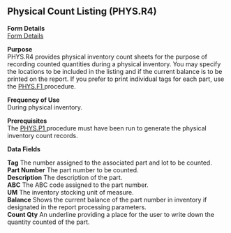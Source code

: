 ##  Physical Count Listing (PHYS.R4)

<PageHeader />

**Form Details**  
[ Form Details ](PHYS-R4-1/README.md)   

**Purpose**  
PHYS.R4 provides physical inventory count sheets for the purpose of recording counted quantities during a physical inventory. You may specify the locations to be included in the listing and if the current balance is to be printed on the report. If you prefer to print individual tags for each part, use the [ PHYS.F1 ](../PHYS-F1/README.md) procedure. 

**Frequency of Use**  
During physical inventory.

**Prerequisites**  
The [ PHYS.P1 ](../../INV-PROCESS/PHYS-P1/README.md) procedure must have been run to generate the physical inventory count records. 

**Data Fields**

**Tag** The number assigned to the associated part and lot to be counted.  
**Part Number** The part number to be counted.  
**Description** The description of the part.  
**ABC** The ABC code assigned to the part number.  
**UM** The inventory stocking unit of measure.  
**Balance** Shows the current balance of the part number in inventory if
designated in the report processing parameters.  
**Count Qty** An underline providing a place for the user to write down the
quantity counted of the part.  
  
<badge text= "Version 8.10.57" vertical="middle" />

<PageFooter />